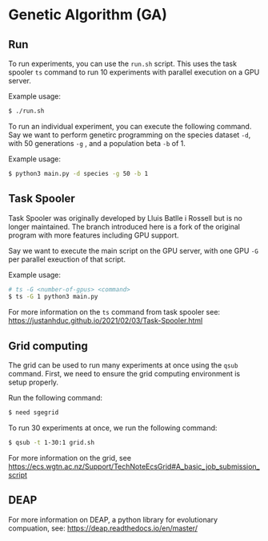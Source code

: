 # Genetic Algorithm (GA)

## Run

To run experiments, you can use the `run.sh` script. This uses the task spooler `ts` command to run 10 experiments with parallel execution on a GPU server.

Example usage:

```bash
$ ./run.sh
```

To run an individual experiment, you can execute the following command. Say we want to perform genetirc programming on the species dataset `-d`, with 50 generations `-g` , and a population beta `-b` of 1.

Example usage:

```bash
$ python3 main.py -d species -g 50 -b 1
```

## Task Spooler

Task Spooler was originally developed by Lluis Batlle i Rossell but is no longer maintained. The branch introduced here is a fork of the original program with more features including GPU support.

Say we want to execute the main script on the GPU server, with one GPU `-G` per parallel exeuction of that script.

Example usage:

```bash
# ts -G <number-of-gpus> <command>
$ ts -G 1 python3 main.py
```

For more information on the `ts` command from task spooler see: https://justanhduc.github.io/2021/02/03/Task-Spooler.html

## Grid computing

The grid can be used to run many experiments at once using the `qsub` command. First, we need to ensure the grid computing environment is setup properly.

Run the following command:

```bash
$ need sgegrid
```

To run 30 experiments at once, we run the following command:

```bash
$ qsub -t 1-30:1 grid.sh 
```

For more information on the grid, see https://ecs.wgtn.ac.nz/Support/TechNoteEcsGrid#A_basic_job_submission_script



## DEAP 

For more information on DEAP, a python library for evolutionary compuation, see: https://deap.readthedocs.io/en/master/